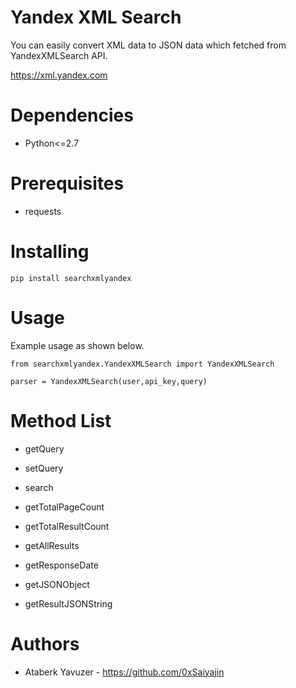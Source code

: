 # Yandex XML Search

You can easily convert XML data to JSON data which fetched from YandexXMLSearch API.

https://xml.yandex.com


# Dependencies

- Python<=2.7

# Prerequisites

- requests

# Installing

``pip install searchxmlyandex``

# Usage

Example usage as shown below.

``from searchxmlyandex.YandexXMLSearch import YandexXMLSearch``

``parser = YandexXMLSearch(user,api_key,query)``

# Method List

- getQuery

- setQuery

- search

- getTotalPageCount

- getTotalResultCount

- getAllResults

- getResponseDate

- getJSONObject

- getResultJSONString

# Authors

- Ataberk Yavuzer - https://github.com/0xSaiyajin
